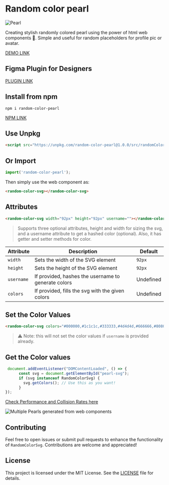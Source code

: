 # Random color pearl

![Pearl](https://github.com/yashrajbharti/random-color-pearl/assets/43868318/46ef4432-3532-41a9-9e9a-0b6e963e3439)

Creating stylish randomly colored pearl using the power of html web components 🪩. Simple and useful for random placeholders for profile pic or avatar.

[DEMO LINK](https://yashrajbharti.github.io/random-color-pearl/)

## Figma Plugin for Designers

[PLUGIN LINK](https://www.figma.com/community/plugin/1380097241436668905)

## Install from npm

```
npm i random-color-pearl
```

[NPM LINK](https://www.npmjs.com/package/random-color-pearl)

## Use Unpkg

```html
<script src="https://unpkg.com/random-color-pearl@1.0.0/src/randomColorSvg.js"></script>
```

## Or Import
  
```js
import('random-color-pearl');
```
  
Then simply use the web component as:

```html
<random-color-svg></random-color-svg>
```

## Attributes

```html
<random-color-svg width="92px" height="92px" username=""></random-color-svg>
```

> Supports three optional attributes, height and width for sizing the svg, and a username attribute to get a hashed color (optional). Also, it has getter and setter methods for color.

| Attribute  | Description                                         | Default   |
| ---------- | --------------------------------------------------- | --------- |
| `width`    | Sets the width of the SVG element                   | `92px`    |
| `height`   | Sets the height of the SVG element                  | `92px`    |
| `username` | If provided, hashes the username to generate colors | Undefined |
| `colors`   | If provided, fills the svg with the given colors    | Undefined |

## Set the Color Values

```html
<random-color-svg colors="#000000,#1c1c1c,#333333,#4d4d4d,#666666,#808080,#999999,#b3b3b3,#cccccc,#e6e6e6,#f2f2f2,#f5f5f5,#fafafa,#dcdcdc,#c0c0c0"></random-color-svg>
```

> ⚠️ Note: this will not set the color values if `username` is provided already.

## Get the Color values

```js
 document.addEventListener("DOMContentLoaded", () => {
      const svg = document.getElementById("pearl-svg");
      if (svg instanceof RandomColorSvg) {
        svg.getColors(); // Use this as you want!
      }
});
```

[Check Performance and Collision Rates here](https://cybtekk-llp.github.io/Unique-SVG-Generator/)

![Multiple Pearls generated from web components](https://github.com/yashrajbharti/random-color-pearl/assets/43868318/1653ec48-ee34-48e2-ad1e-4c0a21a3e55d)

## Contributing

Feel free to open issues or submit pull requests to enhance the functionality of `RandomColorSvg`. Contributions are welcome and appreciated!

## License

This project is licensed under the MIT License. See the [LICENSE](LICENSE) file for details.
